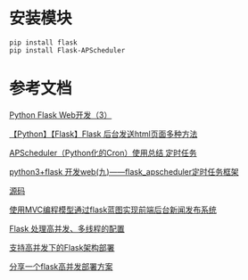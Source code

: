 # 安装模块
    pip install flask
    pip install Flask-APScheduler
    
# 参考文档
[Python Flask Web开发（3）]( https://blog.csdn.net/langkew/article/details/51594880)

[【Python】【Flask】Flask 后台发送html页面多种方法   ](https://www.cnblogs.com/mqxs/p/7904960.html)
    
[APScheduler（Python化的Cron）使用总结 定时任务](  https://www.cnblogs.com/zhaoyingjie/p/9664081.html)

[python3+flask 开发web(九)——flask_apscheduler定时任务框架]( 原文地址:https://blog.csdn.net/weixin_39430584/article/details/83509237 )

[源码]( https://github.com/viniciuschiele/flask-apscheduler)
         
[使用MVC编程模型通过flask蓝图实现前端后台新闻发布系统](  http://www.manongjc.com/detail/7-ypubaihttzmbweo.html)

[Flask 处理高并发、多线程的配置](https://www.jianshu.com/p/79489cfc6fb9)

[支持高并发下的Flask架构部署](https://blog.csdn.net/carolcoral/article/details/89399254)

[分享一个flask高并发部署方案](https://blog.csdn.net/zmy941110/article/details/89639883)         